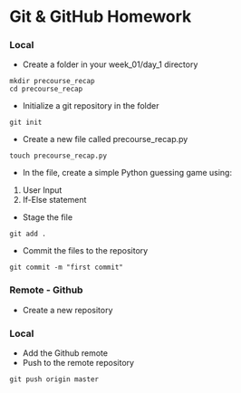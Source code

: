 # Git & GitHub Homework

### Local

* Create a folder in your week_01/day_1 directory

```
mkdir precourse_recap
cd precourse_recap
```

* Initialize a git repository in the folder

```
git init
```

* Create a new file called precourse_recap.py

```
touch precourse_recap.py
```
* In the file, create a simple Python guessing game using:

1. User Input
2. If-Else statement

* Stage the file

```
git add .
```

* Commit the files to the repository

```
git commit -m "first commit"
```

### Remote - Github

* Create a new repository

### Local

* Add the Github remote
* Push to the remote repository

```
git push origin master
```
